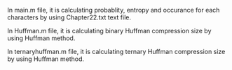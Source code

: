 In main.m file, it is calculating probablity, entropy and occurance for each characters by using Chapter22.txt text file.

In Huffman.m file, it is calculating binary Huffman compression size by using Huffman method. 

In ternaryhuffman.m file, it is calculating ternary Huffman compression size by using Huffman method.
